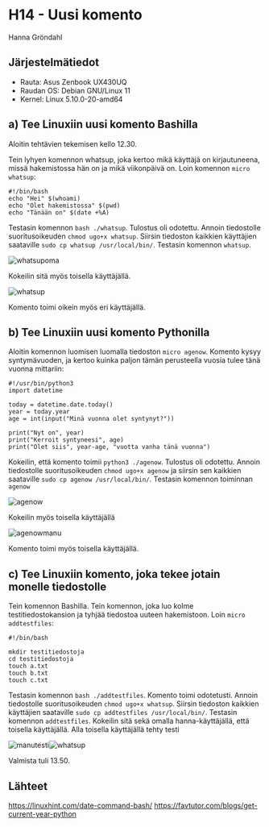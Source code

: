 # H14 - Uusi komento

Hanna Gröndahl

## Järjestelmätiedot

- Rauta: Asus Zenbook UX430UQ
- Raudan OS: Debian GNU/Linux 11
- Kernel: Linux 5.10.0-20-amd64

## a) Tee Linuxiin uusi komento Bashilla

Aloitin tehtävien tekemisen kello 12.30.

Tein lyhyen komennon whatsup, joka kertoo mikä käyttäjä on kirjautuneena, missä hakemistossa hän on ja mikä viikonpäivä on. Loin komennon  `micro whatsup`:

	#!/bin/bash
	echo "Hei" $(whoami)
	echo "Olet hakemistossa" $(pwd)
	echo "Tänään on" $(date +%A)

Testasin komennon `bash ./whatsup`. Tulostus oli odotettu. Annoin tiedostolle suoritusoikeuden `chmod ugo+x whatsup`. Siirsin tiedoston kaikkien käyttäjien saataville `sudo cp whatsup /usr/local/bin/`. Testasin komennon `whatsup`.

![whatsupoma](https://user-images.githubusercontent.com/122886984/224696475-99c422f9-ef9e-42bd-a8f7-a9137ac91c99.png)

Kokeilin sitä myös toisella käyttäjällä.

![whatsup](https://user-images.githubusercontent.com/122886984/224696278-20b7420f-c988-4cab-bf02-b189911009e6.png)

Komento toimi oikein myös eri käyttäjällä.

## b) Tee Linuxiin uusi komento Pythonilla

Aloitin komennon luomisen luomalla tiedoston `micro agenow`. Komento kysyy syntymävuoden, ja kertoo kuinka paljon tämän perusteella vuosia tulee tänä vuonna mittariin:

	#!/usr/bin/python3
	import datetime
	
	today = datetime.date.today()
	year = today.year
	age = int(input("Minä vuonna olet syntynyt?"))
	
	print("Nyt on", year)
	print("Kerroit syntyneesi", age)
	print("Olet siis", year-age, "vuotta vanha tänä vuonna")

Kokeilin, että komento toimii `python3 ./agenow`. Tulostus oli odotettu. Annoin tiedostolle suoritusoikeuden `chmod ugo+x agenow` ja siirsin sen kaikkien saataville `sudo cp agenow /usr/local/bin/`. Testasin komennon toiminnan `agenow`

![agenow](https://user-images.githubusercontent.com/122886984/224696056-497aac89-5439-48f5-b8ee-a4c3b9fb14e6.png)

Kokeilin myös toisella käyttäjällä

![agenowmanu](https://user-images.githubusercontent.com/122886984/224696104-90d0d301-4c44-4854-af01-c8e76606810f.png)

Komento toimi myös toisella käyttäjällä.

## c) Tee Linuxiin komento, joka tekee jotain monelle tiedostolle

Tein komennon Bashilla. Tein komennon, joka luo kolme testitiedostokansion ja tyhjää tiedostoa uuteen hakemistoon. Loin `micro addtestfiles`:

	#!/bin/bash
	
	mkdir testitiedostoja
	cd testitiedostoja
	touch a.txt
	touch b.txt 
	touch c.txt

Testasin komennon `bash ./addtestfiles`. Komento toimi odotetusti. Annoin tiedostolle suoritusoikeuden `chmod ugo+x whatsup`. Siirsin tiedoston kaikkien käyttäjien saataville `sudo cp addtestfiles /usr/local/bin/`. Testasin komennon `addtestfiles`. Kokeilin sitä sekä omalla hanna-käyttäjällä, että toisella käyttäjällä. Alla toisella käyttäjällä tehty testi

![manutesti](https://user-images.githubusercontent.com/122886984/224696131-c210f076-85be-4550-94fd-16feb91a0baa.png)![whatsup](https://user-images.githubusercontent.com/122886984/224696235-f1bbdf41-75db-4ace-8609-5e40f84d9062.png)

Valmista tuli 13.50.

## Lähteet

https://linuxhint.com/date-command-bash/
https://favtutor.com/blogs/get-current-year-python
